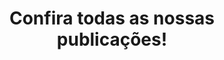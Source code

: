 ---
layout: publications
lang: pt
title: Confira todas as nossas publicações!
home-title: Principais artigos!
---